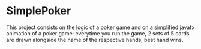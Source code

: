 # SimplePoker


This project consists on the logic of a poker game and on a simplified javafx animation of a poker game: everytime you run the game, 2 sets of 5 cards are drawn alongside the name of the respective hands, best hand wins. 
